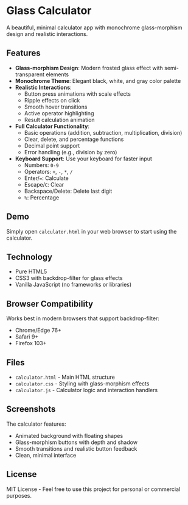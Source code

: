 # Glass Calculator

A beautiful, minimal calculator app with monochrome glass-morphism design and realistic interactions.

## Features

- **Glass-morphism Design**: Modern frosted glass effect with semi-transparent elements
- **Monochrome Theme**: Elegant black, white, and gray color palette
- **Realistic Interactions**:
  - Button press animations with scale effects
  - Ripple effects on click
  - Smooth hover transitions
  - Active operator highlighting
  - Result calculation animation
- **Full Calculator Functionality**:
  - Basic operations (addition, subtraction, multiplication, division)
  - Clear, delete, and percentage functions
  - Decimal point support
  - Error handling (e.g., division by zero)
- **Keyboard Support**: Use your keyboard for faster input
  - Numbers: `0-9`
  - Operators: `+`, `-`, `*`, `/`
  - Enter/`=`: Calculate
  - Escape/`C`: Clear
  - Backspace/Delete: Delete last digit
  - `%`: Percentage

## Demo

Simply open `calculator.html` in your web browser to start using the calculator.

## Technology

- Pure HTML5
- CSS3 with backdrop-filter for glass effects
- Vanilla JavaScript (no frameworks or libraries)

## Browser Compatibility

Works best in modern browsers that support backdrop-filter:
- Chrome/Edge 76+
- Safari 9+
- Firefox 103+

## Files

- `calculator.html` - Main HTML structure
- `calculator.css` - Styling with glass-morphism effects
- `calculator.js` - Calculator logic and interaction handlers

## Screenshots

The calculator features:
- Animated background with floating shapes
- Glass-morphism buttons with depth and shadow
- Smooth transitions and realistic button feedback
- Clean, minimal interface

## License

MIT License - Feel free to use this project for personal or commercial purposes.
